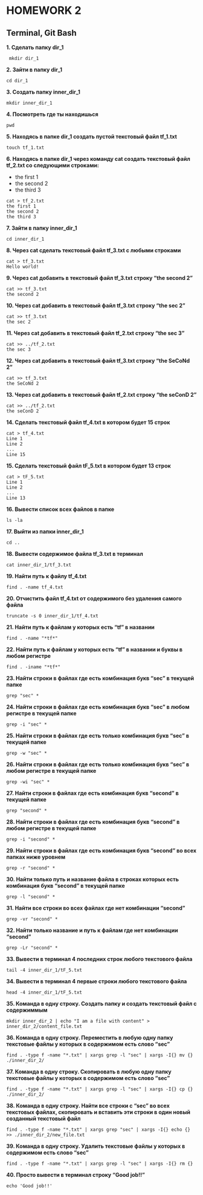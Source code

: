 # HOMEWORK 2
## Terminal, Git Bash

**1. Сделать папку dir_1**

` mkdir dir_1`

**2. Зайти в папку dir_1**

`cd dir_1`

**3. Создать папку inner_dir_1**

`mkdir inner_dir_1`

**4. Посмотреть где ты находишься**

`pwd`

**5. Находясь в папке dir_1 создать пустой текстовый файл tf_1.txt**

`touch tf_1.txt`

**6. Находясь в папке dir_1 через команду cat создать текстовый файл tf_2.txt со следующими строками:**
 - the first 1
 - the second 2
 - the third 3

 ```
 cat > tf_2.txt
 the first 1
 the second 2
 the third 3
 ```

**7. Зайти в папку inner_dir_1**

`cd inner_dir_1`

**8. Через cat сделать текстовый файл tf_3.txt c любыми строками**

```
cat > tf_3.txt
Hello world!
```

**9. Через cat добавить в текстовый файл tf_3.txt строку “the second 2”**

```
cat >> tf_3.txt
the second 2
```

**10. Через cat добавить в текстовый файл tf_3.txt строку “the sec 2”**

```
cat >> tf_3.txt
the sec 2
```

**11. Через cat добавить в текстовый файл tf_2.txt строку “the sec 3”**

```
cat >> ../tf_2.txt
the sec 3
```

**12. Через cat добавить в текстовый файл tf_3.txt строку “the SeCoNd 2”**

```
cat >> tf_3.txt
the SeCoNd 2
```

**13. Через cat добавить в текстовый файл tf_2.txt строку “the seConD 2”**

```
cat >> ../tf_2.txt
the seConD 2
```

**14. Сделать текстовый файл tf_4.txt в котором будет 15 строк**

```
cat > tf_4.txt
Line 1
Line 2
...
Line 15
```

**15. Сделать текстовый файл tF_5.txt в котором будет 13 строк**

```
cat > tF_5.txt
Line 1
Line 2
...
Line 13
```

**16. Вывести список всех файлов в папке**

`ls -la`

**17. Выйти из папки inner_dir_1**

`cd ..`

**18. Вывести содержимое файла tf_3.txt в терминал**

`cat inner_dir_1/tf_3.txt`

**19. Найти путь к файлу tf_4.txt**

`find . -name tf_4.txt`

**20. Отчистить файл tf_4.txt от содержимого без удаления самого файла**

`truncate -s 0 inner_dir_1/tf_4.txt`

**21. Найти путь к файлам у которых есть  “tf” в названии**

`find . -name "*tf*"`

**22. Найти путь к файлам у которых есть  “tf” в названии и буквы в любом регистре**

`find . -iname "*tf*"`

**23. Найти строки в файлах где есть комбинация букв “sec” в текущей папке**

`grep "sec" *`

**24. Найти строки в файлах где есть комбинация букв “sec” в любом регистре в текущей папке**

`grep -i "sec" *`

**25. Найти строки в файлах где есть только комбинация букв “sec” в текущей папке**

`grep -w "sec" *`

**26. Найти строки в файлах где есть только комбинация букв “sec” в любом регистре в текущей папке**

`grep -wi "sec" *`

**27. Найти строки в файлах где есть комбинация букв “second” в текущей папке**

`grep "second" *`

**28. Найти строки в файлах где есть комбинация букв “second” в любом регистре в текущей папке**

`grep -i "second" *`

**29. Найти строки в файлах где есть комбинация букв “second” во всех папках ниже уровнем**

`grep -r "second" *`

**30. Найти только путь и название файла в строках которых есть комбинация букв “second” в текущей папке**

`grep -l "second" *`

**31. Найти все строки во всех файлах где нет комбинации “second”**

`grep -vr "second" *`

**32. Найти только название и путь к файлам где нет комбинации “second”**

`grep -Lr "second" *`

**33. Вывести в терминал 4 последних строк любого текстового файла**

`tail -4 inner_dir_1/tF_5.txt`

**34. Вывести в терминал 4 первые строки любого текстового файла**

`head -4 inner_dir_1/tF_5.txt`

**35. Команда в одну строку. Создать папку и создать текстовый файл с содержиммым**

`mkdir inner_dir_2 | echo "I am a file with content" > inner_dir_2/content_file.txt`

**36. Команда в одну строку. Переместить в любую одну папку текстовые файлы у которых в содержимом есть слово “sec”**

`find . -type f -name "*.txt" | xargs grep -l "sec" | xargs -I{} mv {} ./inner_dir_2/`

**37. Команда в одну строку. Скопировать в любую одну папку текстовые файлы у которых в содержимом есть слово “sec”**

`find . -type f -name "*.txt" | xargs grep -l "sec" | xargs -I{} cp {} ./inner_dir_2/`

**38. Команда в одну строку. Найти все строки c “sec” во всех текстовых файлах, скопировать и вставить эти строки в один новый созданный текстовый файл**

`find . -type f -name "*.txt" | xargs grep "sec" | xargs -I{} echo {} >> ./inner_dir_2/new_file.txt`

**39. Команда в одну строку. Удалить текстовые файлы у которых в содержимом есть слово “sec”**

`find . -type f -name "*.txt" | xargs grep -l "sec" | xargs -I{} rm {}`

**40. Просто вывести в терминал строку “Good job!!”**

`echo 'Good job!!'`